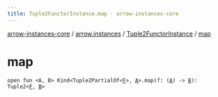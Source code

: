 ```yaml
---
title: Tuple2FunctorInstance.map - arrow-instances-core
---
```


[arrow-instances-core](../../index.html) / [arrow.instances](../index.html) / [Tuple2FunctorInstance](index.html) / [map](./map.html)

# map

`open fun <A, B> Kind<Tuple2PartialOf<`[`F`](index.html#F)`>, `[`A`](map.html#A)`>.map(f: (`[`A`](map.html#A)`) -> `[`B`](map.html#B)`): Tuple2<`[`F`](index.html#F)`, `[`B`](map.html#B)`>`